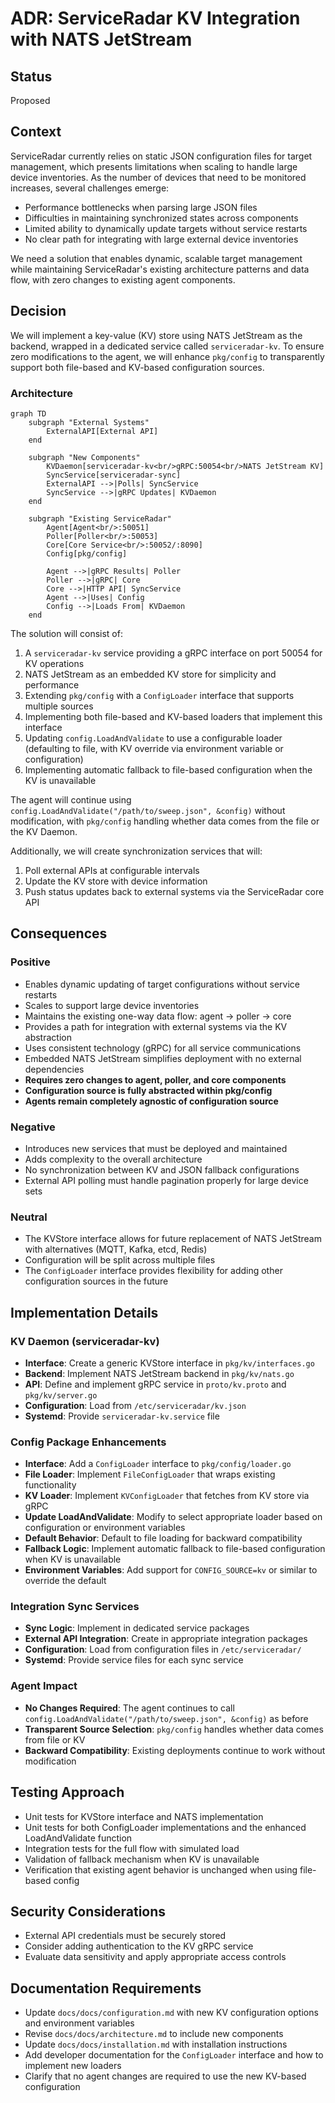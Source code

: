 # ADR: ServiceRadar KV Integration with NATS JetStream

## Status

Proposed

## Context

ServiceRadar currently relies on static JSON configuration files for target management, which presents limitations when scaling to handle large device inventories. As the number of devices that need to be monitored increases, several challenges emerge:

- Performance bottlenecks when parsing large JSON files
- Difficulties in maintaining synchronized states across components
- Limited ability to dynamically update targets without service restarts
- No clear path for integrating with large external device inventories

We need a solution that enables dynamic, scalable target management while maintaining ServiceRadar's existing architecture patterns and data flow, with zero changes to existing agent components.

## Decision

We will implement a key-value (KV) store using NATS JetStream as the backend, wrapped in a dedicated service called `serviceradar-kv`. To ensure zero modifications to the agent, we will enhance `pkg/config` to transparently support both file-based and KV-based configuration sources.

### Architecture

```mermaid
graph TD
    subgraph "External Systems"
        ExternalAPI[External API]
    end

    subgraph "New Components"
        KVDaemon[serviceradar-kv<br/>gRPC:50054<br/>NATS JetStream KV]
        SyncService[serviceradar-sync]
        ExternalAPI -->|Polls| SyncService
        SyncService -->|gRPC Updates| KVDaemon
    end

    subgraph "Existing ServiceRadar"
        Agent[Agent<br/>:50051]
        Poller[Poller<br/>:50053]
        Core[Core Service<br/>:50052/:8090]
        Config[pkg/config]
        
        Agent -->|gRPC Results| Poller
        Poller -->|gRPC| Core
        Core -->|HTTP API| SyncService
        Agent -->|Uses| Config
        Config -->|Loads From| KVDaemon
    end
```

The solution will consist of:

1. A `serviceradar-kv` service providing a gRPC interface on port 50054 for KV operations
2. NATS JetStream as an embedded KV store for simplicity and performance
3. Extending `pkg/config` with a `ConfigLoader` interface that supports multiple sources
4. Implementing both file-based and KV-based loaders that implement this interface
5. Updating `config.LoadAndValidate` to use a configurable loader (defaulting to file, with KV override via environment variable or configuration)
6. Implementing automatic fallback to file-based configuration when the KV is unavailable

The agent will continue using `config.LoadAndValidate("/path/to/sweep.json", &config)` without modification, with `pkg/config` handling whether data comes from the file or the KV Daemon.

Additionally, we will create synchronization services that will:
1. Poll external APIs at configurable intervals
2. Update the KV store with device information
3. Push status updates back to external systems via the ServiceRadar core API

## Consequences

### Positive

- Enables dynamic updating of target configurations without service restarts
- Scales to support large device inventories
- Maintains the existing one-way data flow: agent → poller → core
- Provides a path for integration with external systems via the KV abstraction
- Uses consistent technology (gRPC) for all service communications
- Embedded NATS JetStream simplifies deployment with no external dependencies
- **Requires zero changes to agent, poller, and core components**
- **Configuration source is fully abstracted within pkg/config**
- **Agents remain completely agnostic of configuration source**

### Negative

- Introduces new services that must be deployed and maintained
- Adds complexity to the overall architecture
- No synchronization between KV and JSON fallback configurations
- External API polling must handle pagination properly for large device sets

### Neutral

- The KVStore interface allows for future replacement of NATS JetStream with alternatives (MQTT, Kafka, etcd, Redis)
- Configuration will be split across multiple files
- The `ConfigLoader` interface provides flexibility for adding other configuration sources in the future

## Implementation Details

### KV Daemon (serviceradar-kv)

- **Interface**: Create a generic KVStore interface in `pkg/kv/interfaces.go`
- **Backend**: Implement NATS JetStream backend in `pkg/kv/nats.go`
- **API**: Define and implement gRPC service in `proto/kv.proto` and `pkg/kv/server.go`
- **Configuration**: Load from `/etc/serviceradar/kv.json`
- **Systemd**: Provide `serviceradar-kv.service` file

### Config Package Enhancements

- **Interface**: Add a `ConfigLoader` interface to `pkg/config/loader.go`
- **File Loader**: Implement `FileConfigLoader` that wraps existing functionality
- **KV Loader**: Implement `KVConfigLoader` that fetches from KV store via gRPC
- **Update LoadAndValidate**: Modify to select appropriate loader based on configuration or environment variables
- **Default Behavior**: Default to file loading for backward compatibility
- **Fallback Logic**: Implement automatic fallback to file-based configuration when KV is unavailable
- **Environment Variables**: Add support for `CONFIG_SOURCE=kv` or similar to override the default

### Integration Sync Services

- **Sync Logic**: Implement in dedicated service packages
- **External API Integration**: Create in appropriate integration packages
- **Configuration**: Load from configuration files in `/etc/serviceradar/`
- **Systemd**: Provide service files for each sync service

### Agent Impact

- **No Changes Required**: The agent continues to call `config.LoadAndValidate("/path/to/sweep.json", &config)` as before
- **Transparent Source Selection**: `pkg/config` handles whether data comes from file or KV
- **Backward Compatibility**: Existing deployments continue to work without modification

## Testing Approach

- Unit tests for KVStore interface and NATS implementation
- Unit tests for both ConfigLoader implementations and the enhanced LoadAndValidate function
- Integration tests for the full flow with simulated load
- Validation of fallback mechanism when KV is unavailable
- Verification that existing agent behavior is unchanged when using file-based config

## Security Considerations

- External API credentials must be securely stored
- Consider adding authentication to the KV gRPC service
- Evaluate data sensitivity and apply appropriate access controls

## Documentation Requirements

- Update `docs/docs/configuration.md` with new KV configuration options and environment variables
- Revise `docs/docs/architecture.md` to include new components
- Update `docs/docs/installation.md` with installation instructions
- Add developer documentation for the `ConfigLoader` interface and how to implement new loaders
- Clarify that no agent changes are required to use the new KV-based configuration